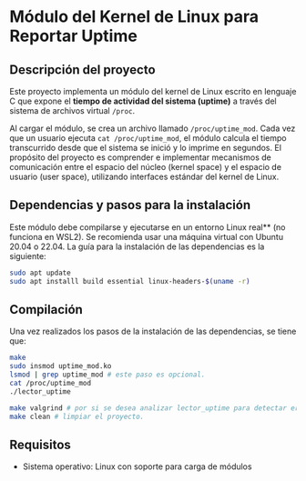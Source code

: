 # Módulo del Kernel de Linux para Reportar Uptime

## Descripción del proyecto

Este proyecto implementa un módulo del kernel de Linux escrito en lenguaje C que expone el **tiempo de actividad del sistema (uptime)** a través del sistema de archivos virtual `/proc`.

Al cargar el módulo, se crea un archivo llamado `/proc/uptime_mod`. Cada vez que un usuario ejecuta `cat /proc/uptime_mod`, el módulo calcula el tiempo transcurrido desde que el sistema se inició y lo imprime en segundos. El propósito del proyecto es comprender e implementar mecanismos de comunicación entre el espacio del núcleo (kernel space) y el espacio de usuario (user space), utilizando interfaces estándar del kernel de Linux.



## Dependencias y pasos para la instalación

Este módulo debe compilarse y ejecutarse en un entorno Linux real** (no funciona en WSL2). Se recomienda usar una máquina virtual con Ubuntu 20.04 o 22.04. La guía para la instalación de las dependencias es la siguiente:

```bash
sudo apt update
sudo apt installl build essential linux-headers-$(uname -r)
```

## Compilación

Una vez realizados los pasos de la instalación de las dependencias, se tiene que:

```bash
make
sudo insmod uptime_mod.ko
lsmod | grep uptime_mod # este paso es opcional.
cat /proc/uptime_mod
./lector_uptime

make valgrind # por si se desea analizar lector_uptime para detectar errores de memoria.
make clean # limpiar el proyecto.
```
## Requisitos
- Sistema operativo: Linux con soporte para carga de módulos
